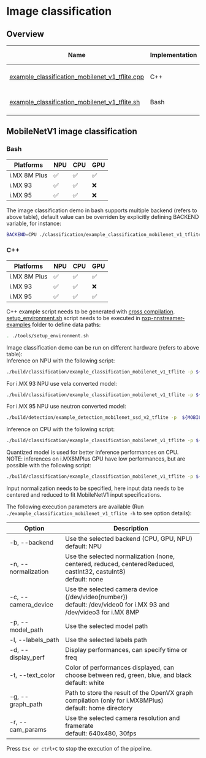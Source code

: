 # Image classification

## Overview
Name | Implementation | Model | ML engine | Features
--- | --- | --- | --- | --- |
[example_classification_mobilenet_v1_tflite.cpp](./cpp/example_classification_mobilenet_v1_tflite.cpp) | C++ | MobileNetV1 | TFLite| camera<br>gst-launch<br>
[example_classification_mobilenet_v1_tflite.sh](./example_classification_mobilenet_v1_tflite.sh) | Bash | MobileNetV1 | TFLite| camera<br>gst-launch<br>

## MobileNetV1 image classification
### Bash
|   Platforms  | NPU | CPU | GPU |
| ------------ | --- | --- | --- |
| i.MX 8M Plus | :white_check_mark: | :white_check_mark: | :white_check_mark: |
|   i.MX 93    | :white_check_mark: | :white_check_mark: | :x: |
|   i.MX 95    | :white_check_mark: | :white_check_mark: | :x: |

The image classification demo in bash supports multiple backend (refers to above table), default value can be overriden by explicitly defining BACKEND variable, for instance:
```bash
BACKEND=CPU ./classification/example_classification_mobilenet_v1_tflite.sh
```

### C++
|   Platforms  | NPU | CPU | GPU |
| ------------ | --- | --- | --- |
| i.MX 8M Plus | :white_check_mark: | :white_check_mark: | :white_check_mark: |
|   i.MX 93    | :white_check_mark: | :white_check_mark: | :x: |
|   i.MX 95    | :white_check_mark: | :white_check_mark: | :white_check_mark: |

C++ example script needs to be generated with [cross compilation](../). [setup_environment.sh](../tools/setup_environment.sh) script needs to be executed in [nxp-nnstreamer-examples](../) folder to define data paths:
```bash
. ./tools/setup_environment.sh
```

Image classification demo can be run on different hardware (refers to above table):<br>
Inference on NPU with the following script:
```bash
./build/classification/example_classification_mobilenet_v1_tflite -p ${MOBILENETV1_QUANT} -l ${MOBILENETV1_LABELS}
```
For i.MX 93 NPU use vela converted model:
```bash
./build/classification/example_classification_mobilenet_v1_tflite -p ${MOBILENETV1_QUANT_VELA} -l ${MOBILENETV1_LABELS}
```

For i.MX 95 NPU use neutron converted model:
```bash
./build/detection/example_detection_mobilenet_ssd_v2_tflite -p  ${MOBILENETV1_QUANT_NEUTRON} -l ${COCO_LABELS} -x ${MOBILENETV2_BOXES}
```

Inference on CPU with the following script:
```bash
./build/classification/example_classification_mobilenet_v1_tflite -p ${MOBILENETV1_QUANT} -l ${MOBILENETV1_LABELS} -b CPU
```
Quantized model is used for better inference performances on CPU.<br>
NOTE: inferences on i.MX8MPlus GPU have low performances, but are possible with the following script:
```bash
./build/classification/example_classification_mobilenet_v1_tflite -p ${MOBILENETV1} -l ${MOBILENETV1_LABELS} -b GPU -n centeredReduced
```
Input normalization needs to be specified, here input data needs to be centered and reduced to fit MobileNetV1 input specifications.

The following execution parameters are available (Run ``` ./example_classification_mobilenet_v1_tflite -h``` to see option details):

Option | Description
--- | ---
-b, --backend | Use the selected backend (CPU, GPU, NPU)<br> default: NPU
-n, --normalization | Use the selected normalization (none, centered, reduced, centeredReduced, castInt32, castuInt8)<br> default: none
-c, --camera_device | Use the selected camera device (/dev/video{number})<br>default: /dev/video0 for i.MX 93 and /dev/video3 for i.MX 8MP
-p, --model_path | Use the selected model path
-l, --labels_path | Use the selected labels path
-d, --display_perf |Display performances, can specify time or freq
-t, --text_color | Color of performances displayed, can choose between red, green, blue, and black<br> default: white
-g, --graph_path | Path to store the result of the OpenVX graph compilation (only for i.MX8MPlus)<br> default: home directory
-r, --cam_params | Use the selected camera resolution and framerate<br> default: 640x480, 30fps

Press ```Esc or ctrl+C``` to stop the execution of the pipeline.<br><br>